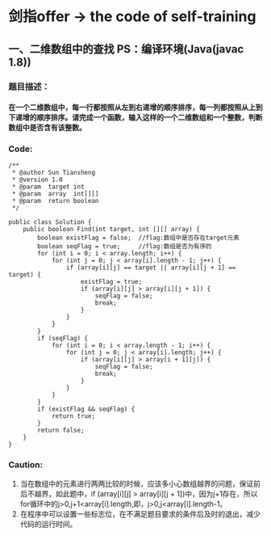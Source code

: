 # 剑指offer -> the code of self-training
## 一、二维数组中的查找 PS：编译环境(Java(javac 1.8))
### 题目描述：
#### 在一个二维数组中，每一行都按照从左到右递增的顺序排序，每一列都按照从上到下递增的顺序排序。请完成一个函数，输入这样的一个二维数组和一个整数，判断数组中是否含有该整数。
### Code:
```
/**
 * @author Sun Tiansheng
 * @version 1.0
 * @param  target int
 * @param  array  int[][]
 * @param  return boolean
 */
 
public class Solution {
    public boolean Find(int target, int [][] array) {
        boolean existFlag = false;  //flag:数组中是否存在target元素
        boolean seqFlag = true;     //flag:数组是否为有序的
        for (int i = 0; i < array.length; i++) {
            for (int j = 0; j < array[i].length - 1; j++) {
                if (array[i][j] == target || array[i][j + 1] == target) {
                    existFlag = true;
                    if (array[i][j] > array[i][j + 1]) {
                        seqFlag = false;
                        break;
                    }
                }
            }
        }
        if (seqFlag) {
            for (int i = 0; i < array.length - 1; i++) {
                for (int j = 0; j < array[i].length; j++) {
                    if (array[i][j] > array[i + 1][j]) {
                        seqFlag = false;
                        break;
                    }
                }
            }
        }
        if (existFlag && seqFlag) {
            return true;
        }
        return false;
    }
}
```
### Caution:
1. 当在数组中的元素进行两两比较的时候，应该多小心数组越界的问题，保证前后不越界，如此题中，if (array[i][j] > array[i][j + 1])中，因为j+1存在，所以for循环中的j>0,j+1<array[i].length,即，j>0,j<array[i].length-1。
2. 在程序中可以设置一些标志位，在不满足题目要求的条件后及时的退出，减少代码的运行时间。
